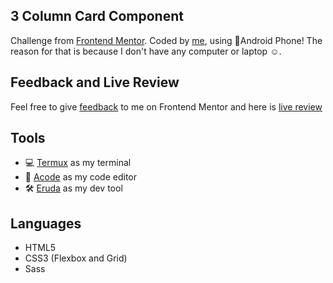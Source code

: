 ## 3 Column Card Component

Challenge from
[Frontend Mentor](https://www.frontendmentor.io/challenges/3column-preview-card-component-pH92eAR2-).
Coded by [me](https://www.frontendmentor.io/profile/vanzasetia), using
📱Android Phone! The reason for that is because I don't have any
computer or laptop ☺️.

## Feedback and Live Review

Feel free to give [feedback]() to me on Frontend Mentor and here is
[live review](https://3-column-card-component-vs.netlify.app/)

## Tools

- 💻 [Termux](https://f-droid.org/packages/com.termux/) as my terminal
- 📝 [Acode](https://play.google.com/store/apps/details?id=com.foxdebug.acodefree)
  as my code editor
- 🛠️ [Eruda](https://github.com/liriliri/eruda) as my dev tool

## Languages

- HTML5
- CSS3 (Flexbox and Grid)
- Sass
